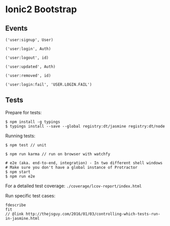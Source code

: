 # Ionic2 Bootstrap

## Events

`('user:signup', User)`

`('user:login', Auth)`
    
`('user:logout', id)`

`('user:updated', Auth)`

`('user:removed', id)`

`('user:login:fail', 'USER.LOGIN.FAIL')`


## Tests

Prepare for tests:

    $ npm install -g typings    
    $ typings install --save --global registry:dt/jasmine registry:dt/node
    
Running tests:

    $ npm test // unit
    
    $ npm run karma // run on browser with watchfy
    
    # e2e (aka. end-to-end, integration) - In two different shell windows
    # Make sure you don't have a global instance of Protractor
    $ npm start 
    $ npm run e2e
    
For a detailed test coverage: `./coverage/lcov-report/index.html`

Run specific test cases:

    fdescribe
    fit
    // @link http://thejsguy.com/2016/01/03/controlling-which-tests-run-in-jasmine.html
